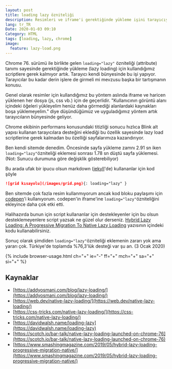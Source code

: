 ```yaml
---
layout: post
title: loading lazy özniteliği
description: Resimleri ve iframe'i gerektiğinde yükleme işini tarayıcıya devrettik
lang: tr_TR
Date: 2020-01-03 09:10
Category: HTML
tags: [loading, lazy, chrome]
image:
  feature: lazy-load.png
---
```


Chrome 76. sürümü ile birlikte gelen `loading="lazy"` özniteliği (attribute) tanımı sayesinde gerektiğinde yükleme (lazy loading) için kullandığımız scriptlere gerek kalmıyor artık. Tarayıcı kendi bünyesinde bu işi yapıyor. Tarayıcılar bu kadar derin işlere de girmeli mi mevzusu başka bir tartışmanın konusu.

Genel olarak resimler için kullandığımız bu yöntem aslında iframe ve haricen yüklenen her dosya (js, css vb.) için de geçerlidir. "Kullanıcının görüntü alanı içindeki öğeleri yükleyelim henüz daha görmediği alanlardaki kaynakları boşa yüklemeyelim." diye düşündüğümüz ve uyguladığımız yöntem artık tarayıcıların bünyesinde geliyor.

Chrome ekibinin performans konusundaki titizliği sonucu hızlıca Blink alt yapısı kullanan tarayıcılara desteğini eklediği bu özellik sayesinde lazy load scriptlerine gerek kalmadan bu özelliği sayfalarımıza kazandırıyor.

Ben kendi sitemde denedim. Öncesinde sayfa yükleme zamnı 2.91 sn iken `loading="lazy"`özniteliği eklemesi sonrası 1.78 sn düştü sayfa yüklemesi. (Not: Sunucu durumuna göre değişklik gösterebiliyor)

Bu arada ufak bir ipucu olsun markdown ([jekyll](https://jekyllrb.com/)'de) kullananlar için kod şöyle 

```markdown
![grid kısayolu](/images/grid.png){: loading="lazy" }
```

Ben sitemde çok fazla resim kullanmıyorum ancak kod bloku paylaşımı için [codepen](https://codepen.io/)'i kullanıyorum. codepen'in iframe'ine `loading="lazy"`özniteliğini ekleyince daha çok etki etti.

Halihazırda bunun için script kullananlar için destekleyenler için bu olsun desteklemeyenlere script yazsak ne güzel olur derseniz. [Hybrid Lazy Loading: A Progressive Migration To Native Lazy Loading](https://www.smashingmagazine.com/2019/05/hybrid-lazy-loading-progressive-migration-native/) yazısının içindeki kodu kullanabilirsiniz.

Sonuç olarak şimdiden `loading="lazy"`özniteliği eklemenin zararı yok ama yararı çok. Türkiye'de toplamda %76,3'lük desteği var şu an. (3 Ocak 2020)

{% include browser-usage.html ch="+" ie="-" ff="+" mch="+" sa="+" si="+" %}

## Kaynaklar

 - [https://addyosmani.com/blog/lazy-loading/](https://addyosmani.com/blog/lazy-loading/)
 - [https://web.dev/native-lazy-loading/](https://web.dev/native-lazy-loading/)
 - [https://css-tricks.com/native-lazy-loading/](https://css-tricks.com/native-lazy-loading/)
 - [https://davidwalsh.name/loading-lazy](https://davidwalsh.name/loading-lazy)
 - [https://scotch.io/bar-talk/native-lazy-loading-launched-on-chrome-76](https://scotch.io/bar-talk/native-lazy-loading-launched-on-chrome-76)
 - [https://www.smashingmagazine.com/2019/05/hybrid-lazy-loading-progressive-migration-native/](https://www.smashingmagazine.com/2019/05/hybrid-lazy-loading-progressive-migration-native/)